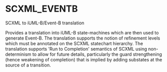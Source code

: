 # SCXML_EVENTB
SCXML to iUML-B/Event-B translation

Provides a translation into iUML-B state-machines which are then used to generate Event-B.
The translation supports the notion of refinement levels which must be annotated on the SCXML statechart hierarchy.
The translation supports 'Run to Completion' semantics of SCXML using non-determinism to allow for future details, particularly the guard strengthening (hence weakening of completion) that is implied by adding substates at the source of a transition.
